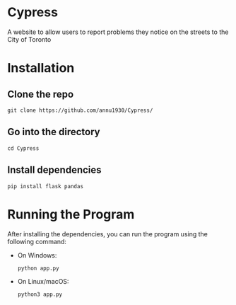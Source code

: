 # Cypress

A website to allow users to report problems they notice on the streets to the City of Toronto

# Installation

## Clone the repo
```
git clone https://github.com/annu1930/Cypress/
```

## Go into the directory
```
cd Cypress
```

## Install dependencies
```
pip install flask pandas
```

# Running the Program

After installing the dependencies, you can run the program using the following command:

- On Windows:
  ```bash
  python app.py

- On Linux/macOS:
  ```bash
  python3 app.py
